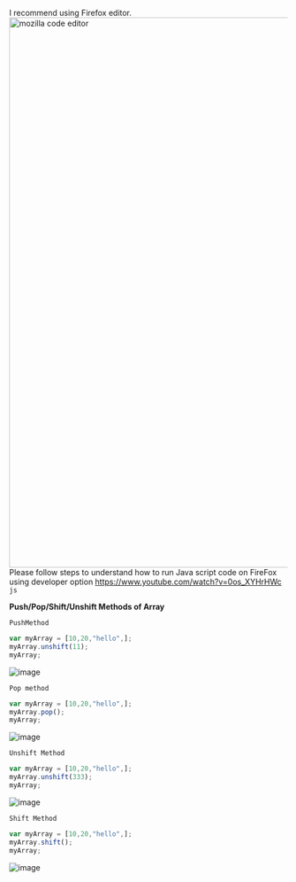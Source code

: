 I recommend using Firefox editor.  
<img width="993" alt="mozilla code editor" src="https://user-images.githubusercontent.com/34305933/111946422-d8701280-8ab1-11eb-96a2-d07f47fa12f8.PNG">
Please follow steps to understand how to run Java script code on FireFox using developer option https://www.youtube.com/watch?v=0os_XYHrHWc
```js ```

**Push/Pop/Shift/Unshift Methods of Array**

`PushMethod`
```js 
var myArray = [10,20,"hello",];
myArray.unshift(11);
myArray; 
```
![image](https://user-images.githubusercontent.com/34305933/111948824-1ff89d80-8ab6-11eb-9eab-8478671fca1c.png)


`Pop method`
```js 
var myArray = [10,20,"hello",];
myArray.pop();
myArray;
```
![image](https://user-images.githubusercontent.com/34305933/111948992-4e767880-8ab6-11eb-8fff-519cbb556c76.png)

`Unshift Method`
```js 
var myArray = [10,20,"hello",];
myArray.unshift(333);
myArray;
```
![image](https://user-images.githubusercontent.com/34305933/111949058-6c43dd80-8ab6-11eb-840d-987121675639.png)

`Shift Method`

```js 
var myArray = [10,20,"hello",];
myArray.shift();
myArray;

```

![image](https://user-images.githubusercontent.com/34305933/111949123-88477f00-8ab6-11eb-9570-5bab4e2faade.png)
 
 

